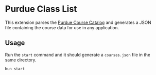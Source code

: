 # Purdue Class List

This extension parses the [Purdue Course Catalog](https://catalog.purdue.edu/mime/media/17/12496/2024-43-Courses.pdf) and generates a JSON file containing the course data for use in any application.

## Usage

Run the `start` command and it should generate a `courses.json` file in the same directory.

```sh
bun start
```
